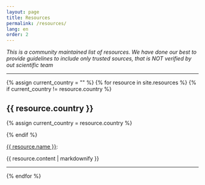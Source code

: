 ```yaml
---
layout: page
title: Resources
permalink: /resources/
lang: en
order: 2
---
```


*This is a community maintained list of resources. We have done our best to provide guidelines to include only trusted sources, that is NOT verified by out scientific team*

<hr/>
{% assign current_country = "" %}
{% for resource in site.resources %}
  {% if current_country != resource.country %}
    <h2>{{ resource.country }}</h2>
    {% assign current_country = resource.country %}

  {% endif %}

  <a href="{{ resource.URL }}">{{ resource.name }}</a>: 
  <p>{{ resource.content | markdownify }}</p>
  <hr/>
{% endfor %}